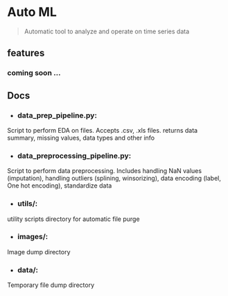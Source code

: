 # Auto ML   
> Automatic tool to analyze and operate on time series data  

## features  
### coming soon ...  

##  Docs  
* ### data_prep_pipeline.py:  
Script to perform EDA on files. Accepts .csv, .xls files. returns data summary, missing values, data types and other info  

* ### data_preprocessing_pipeline.py:  
Script to perform data preprocessing. Includes handling NaN values (imputation), handling outliers (splining, winsorizing), data encoding (label, One hot encoding), standardize data    
* ### utils/:  
utility scripts directory for automatic file purge  
* ### images/:  
Image dump directory  
* ### data/:
Temporary file dump directory    

